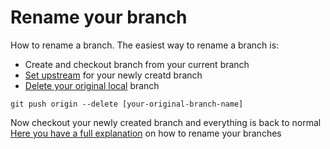 # Rename your branch

How to rename a branch. The easiest way to rename a branch is:
- Create and checkout branch from your current branch
- [Set upstream](Session2.md#checkout-a-branch) for your newly creatd branch
- [Delete your original local](Session2.md#delete-an-old-branch) branch

```
git push origin --delete [your-original-branch-name]
```

Now checkout your newly created branch and everything is back to normal<br/>
[Here you have a full explanation](https://www.ionos.com/digitalguide/websites/web-development/renaming-a-git-branch/#:~:text=To%20do%20this%2C%20use%20the%20following%20steps%3A,git%20branch%20%2Da%E2%80%9D%20command.) on how to rename your branches 
